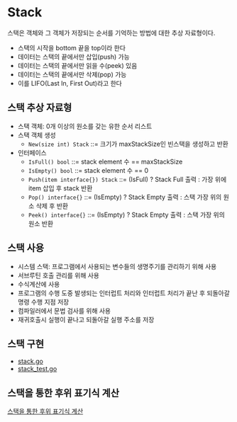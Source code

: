 # Stack

스택은 객체와 그 객체가 저장되는 순서를 기억하는 방법에 대한 추상 자료형이다.

- 스택의 시작을 bottom 끝을 top이라 한다
- 데이터는 스택의 끝에서만 삽입(push) 가능
- 데이터는 스택의 끝에서만 읽을 수(peek) 있음
- 데이터는 스택의 끝에서만 삭제(pop) 가능
- 이를 LIFO(Last In, First Out)라고 한다

## 스택 추상 자료형

- 스택 객체: 0개 이상의 원소를 갖는 유한 순서 리스트
- 스택 객체 생성
  - `New(size int) Stack` ::= 크기가 maxStackSize인 빈스택을 생성하고 반환
- 인터페이스
  - `IsFull() bool` ::= stack element 수 == maxStackSize
  - `IsEmpty() bool` ::= stack element 수 == 0
  - `Push(item interface{}) Stack` ::= (IsFull) ? Stack Full 출력 : 가장 위에 item 삽입 후 stack 반환
  - `Pop() interface{}` ::= (IsEmpty) ? Stack Empty 출력 : 스택 가장 위의 원소 삭제 후 반환
  - `Peek() interface{}` ::= (IsEmpty) ? Stack Empty 출력 : 스택 가장 위의 원소 반환

## 스택 사용

- 시스템 스택: 프로그램에서 사용되는 변수들의 생명주기를 관리하기 위해 사용
- 서브루틴 호출 관리를 위해 사용
- 수식계산에 사용
- 프로그램의 수행 도중 발생되는 인터럽트 처리와 인터럽트 처리가 끝난 후 되돌아갈 명령 수행 지점 저장
- 컴파일러에서 문법 검사를 위해 사용
- 재귀호출시 실행이 끝나고 되돌아갈 실행 주소를 저장

## 스택 구현

- [stack.go](./stack.go)
- [stack_test.go](./stack_test.go)

## 스택을 통한 후위 표기식 계산

[스택을 통한 후위 표기식 계산](./postfix.go)
